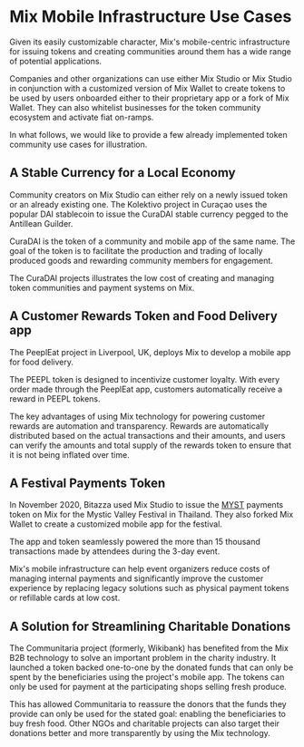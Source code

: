 # Mix Mobile Infrastructure Use Cases

Given its easily customizable character, Mix's mobile-centric infrastructure for issuing tokens and creating communities around them has a wide range of potential applications.

Companies and other organizations can use either Mix Studio or Mix Studio in conjunction with a customized version of Mix Wallet to create tokens to be used by users onboarded either to their proprietary app or a fork of Mix Wallet. They can also whitelist businesses for the token community ecosystem and activate fiat on-ramps.  

In what follows, we would like to provide a few already implemented token community use cases for illustration.

## A Stable Currency for a Local Economy

Community creators on Mix Studio can either rely on a newly issued token or an already existing one. The Kolektivo project in Curaçao uses the popular DAI stablecoin to issue the CuraDAI stable currency pegged to the Antillean Guilder.

CuraDAI is the token of a community and mobile app of the same name. The goal of the token is to facilitate the production and trading of locally produced goods and rewarding community members for engagement.

The CuraDAI projects illustrates the low cost of creating and managing token communities and payment systems on Mix.   

## A Customer Rewards Token and Food Delivery app

The PeeplEat project in Liverpool, UK, deploys Mix to develop a mobile app for food delivery. 

The PEEPL token is designed to incentivize customer loyalty. With every order made through the PeeplEat app, customers automatically receive a reward in PEEPL tokens. 

The key advantages of using Mix technology for powering customer rewards are automation and transparency. Rewards are automatically distributed based on the actual transactions and their amounts, and users can verify the amounts and total supply of the rewards token to ensure that it is not being inflated over time.  

## A Festival Payments Token

In November 2020, Bitazza used Mix Studio to issue the [MYST](https://miexs.com/address/0x510FAD1AD23064Ae881B129314EFdD9FDa6d4782/transactions) payments token on Mix for the Mystic Valley Festival in Thailand. They also forked Mix Wallet to create a customized mobile app for the festival. 

The app and token seamlessly powered the more than 15 thousand transactions made by attendees during the 3-day event. 

Mix's mobile infrastructure can help event organizers reduce costs of managing internal payments and significantly improve the customer experience by replacing legacy solutions such as physical payment tokens or refillable cards at low cost.

## A Solution for Streamlining Charitable Donations

The Communitaria project \(formerly, Wikibank\) has benefited from the Mix B2B technology to solve an important problem in the charity industry. It launched a token backed one-to-one by the donated funds that can only be spent by the beneficiaries using the project's mobile app. The tokens can only be used for payment at the participating shops selling fresh produce.

This has allowed Communitaria to reassure the donors that the funds they provide can only be used for the stated goal: enabling the beneficiaries to buy fresh food. Other NGOs and charitable projects can also target their donations better and more transparently by using the Mix technology.  

